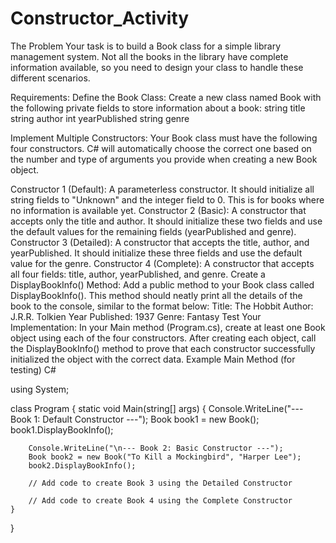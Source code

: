 # Constructor_Activity

The Problem
Your task is to build a Book class for a simple library management system. Not all the books in the library have complete information available, so you need to design your class to handle these different scenarios.

Requirements:
Define the Book Class: Create a new class named Book with the following private fields to store information about a book:
string title
string author
int yearPublished
string genre

Implement Multiple Constructors: Your Book class must have the following four constructors. C# will automatically choose the correct one based on the number and type of arguments you provide when creating a new Book object.

Constructor 1 (Default): A parameterless constructor. It should initialize all string fields to "Unknown" and the integer field to 0. This is for books where no information is available yet.
Constructor 2 (Basic): A constructor that accepts only the title and author. It should initialize these two fields and use the default values for the remaining fields (yearPublished and genre).
Constructor 3 (Detailed): A constructor that accepts the title, author, and yearPublished. It should initialize these three fields and use the default value for the genre.
Constructor 4 (Complete): A constructor that accepts all four fields: title, author, yearPublished, and genre.
Create a DisplayBookInfo() Method: Add a public method to your Book class called DisplayBookInfo(). This method should neatly print all the details of the book to the console, similar to the format below:
Title: The Hobbit
Author: J.R.R. Tolkien
Year Published: 1937
Genre: Fantasy
Test Your Implementation: In your Main method (Program.cs), create at least one Book object using each of the four constructors. After creating each object, call the DisplayBookInfo() method to prove that each constructor successfully initialized the object with the correct data.
Example Main Method (for testing)
C#

using System;

class Program
{
    static void Main(string[] args)
    {
        Console.WriteLine("--- Book 1: Default Constructor ---");
        Book book1 = new Book();
        book1.DisplayBookInfo();

        Console.WriteLine("\n--- Book 2: Basic Constructor ---");
        Book book2 = new Book("To Kill a Mockingbird", "Harper Lee");
        book2.DisplayBookInfo();

        // Add code to create Book 3 using the Detailed Constructor

        // Add code to create Book 4 using the Complete Constructor
    }
}
